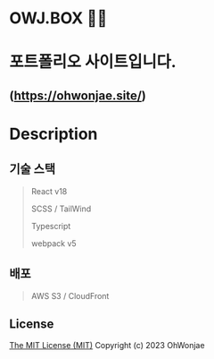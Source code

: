 # OWJ.BOX 👵👴
# 포트폴리오 사이트입니다.
(https://ohwonjae.site/)
-----------------------
# Description

## 기술 스택

> React v18
>
> SCSS / TailWind
> 
> Typescript
> 
> webpack v5

## 배포
> AWS S3 / CloudFront

## License

[The MIT License (MIT)](http://opensource.org/licenses/MIT)
Copyright (c) 2023 OhWonjae
